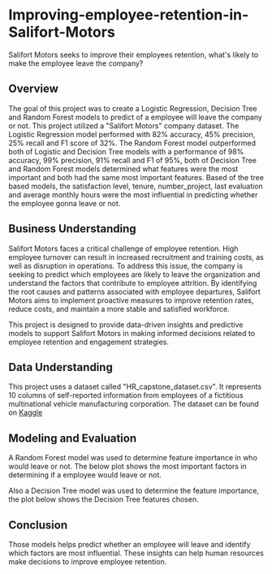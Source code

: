 # Improving-employee-retention-in-Salifort-Motors
Salifort Motors seeks to improve their employees retention, what's likely to make the employee leave the company?

## Overview 

The goal of this project was to create a Logistic Regression, Decision Tree and Random Forest models to predict of a employee will leave the company or not. This project utilized a "Salifort Motors" company dataset.
The Logistic Regression model performed with 82% accuracy, 45% precision, 25% recall and F1 score of 32%.
The Random Forest model outperformed both of Logistic and Decision Tree models with a performance of 98% accuracy, 99% precision, 91% recall and F1 of 95%, both of Decision Tree and Random Forest models determined what features were the most important and both had the same most important features.
Based of the tree based models, the satisfaction level, tenure, number_project, last evaluation and average monthly hours were the most influential in predicting whether the employee gonna leave or not.

## Business Understanding 

Salifort Motors faces a critical challenge of employee retention. High employee turnover can result in increased recruitment and training costs, as well as disruption in operations. To address this issue, the company is seeking to predict which employees are likely to leave the organization and understand the factors that contribute to employee attrition. By identifying the root causes and patterns associated with employee departures, Salifort Motors aims to implement proactive measures to improve retention rates, reduce costs, and maintain a more stable and satisfied workforce.

This project is designed to provide data-driven insights and predictive models to support Salifort Motors in making informed decisions related to employee retention and engagement strategies.

## Data Understanding 

This project uses a dataset called "HR_capstone_dataset.csv". It represents 10 columns of self-reported information from employees of a fictitious multinational vehicle manufacturing corporation.
The dataset can be found on [Kaggle](https://www.kaggle.com/datasets/mfaisalqureshi/hr-analytics-and-job-prediction)

## Modeling and Evaluation 

A Random Forest model was used to determine feature importance in who would leave or not. The below plot shows the most important factors in determining if a employee would leave or not.


Also a Decision Tree model was used to determine the feature importance, the plot below shows the Decision Tree features chosen.

## Conclusion

Those models helps predict whether an employee will leave and identify which factors are most influential. These insights can help human resources make decisions to improve employee retention.
